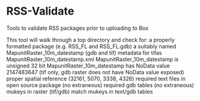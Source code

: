 # RSS-Validate
Tools to validate RSS packages prior to uploading to Box

This tool will walk through a top directory and check for:
a properly formatted package (e.g. RSS_FL and RSS_FL.gdb)
a suitably named MapunitRaster_10m_datestamp (gdb and tif)
metadata for tifas MapunitRaster_10m_datestamp.xml
MapunitRaster_10m_datestamp is unsigned 32 bit
MapunitRaster_10m_datestamp has NoData value 2147483647 (tif only, gdb raster does not have NoData value exposed)
proper spatial reference (32161, 5070, 3338, 4326)
required text files in open source package (no extraneous)
required gdb tables (no extraneous)
mukeys in raster (tif/gdb) match mukeys in text/gdb tables





